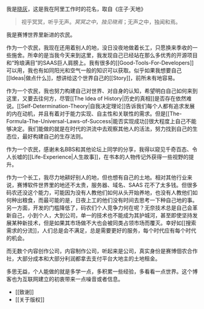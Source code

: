 我是[晓灰](https://istarwyh.github.io/resume-it/)，这是我在阿里工作时的花名，取自《庄子·天地》
>视乎冥冥，听乎无声。_冥冥之中_，_独见晓焉_；无声之中，独闻和焉。


我是赛博世界里新进的农民。

作为一个农民，我现在还用着别人的地，没日没夜地做着长工，只愿换来季收的一些施舍。所幸的是当我今天来到这里，我发现自己已经站在那么多优秀的开源项目和“玲琅满目”的SAAS巨人肩膀上。我有很多的[[Good-Tools-For-Developers]]可以用，我也有如同阳光和空气一般的知识可以获取。似乎如果我想要自己[[Ideas|做点什么]]，想讲给这个世界自己的[[Story]]，前所未有地容易。


作为一个农民，我也努力构建自己对世界、对自身的认知，希望明白自己如何来到这里，又要去往何方，尽管[[The Idea of History|历史的真相]]是否存在依然难说。[[Self-Determination-Theory|自我决定理论]]告诉我们每个人都有追求发展的内在动机，并且有着对于能力实现、自主性和关联性的需求。但是[[The-Formula-The-Universal-Laws-of-Success|能否实现成功]]很大程度上自己不能够决定。我们能做的就是在时代的洪流中去观察其他人的活法，努力找到自己的生态位，最好构建自己的生存法则。

作为一个农民，感谢未名BBS和其他论坛上同学的分享，我得以窥见千奇百态、令人长嘘的[[Life-Experience|人生故事]]，在书本的人物传记外获得一些视野的提升。

作为一个长工，我尽力地耕好别人的地，但也想有自己的土地。相对其他行业来说，赛博软件世界里的地还不太贵，服务器、域名、SAAS 花不了太多钱。但很多码农还没这个能力，可能因为没有人教他们如何从头开始养地，也没有人教他们如何种出粮食，而最可能的是，日夜上工的他们没有时间去思考一下种自己地的事。
另一方面，开发的门槛降低了，码农们个人竞争力何在呢？无奈技术总是自己会革新自己，小到个人，大到公司，单一的技术也不能成为其护城河，甚至即使坚持发展某种新技术，但是如果其市场做不大也会被同类占领市场而覆灭。幸好如[[搜索需求的分流]]，人们总是会不满足，总是需要更好的服务，每个时代应有每个时代的机会。

而无数个内容创作公司，内容制作公司，听起来是公司，真实身份是赛博佃农合作社，大部分成本和大部分利润都拿去支付平台大地主的土地租金。

多思无益，个人能做的就是多学一点，多积累一些经验，多看看一点世界。这个博客也为互联网建立的初衷带来一点噪音或者信息。

- [[致谢]]
- [[关于版权]]







